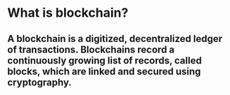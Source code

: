 # What is blockchain?

## A blockchain is a digitized, decentralized ledger of transactions. Blockchains record a continuously growing list of records, called blocks, which are linked and secured using cryptography.
